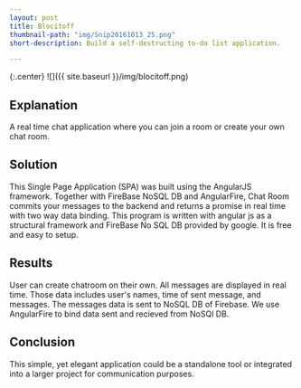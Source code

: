 ```yaml
---
layout: post
title: Blocitoff
thumbnail-path: "img/Snip20161013_25.png"
short-description: Build a self-destructing to-do list application.

---
```


{:.center}
![]({{ site.baseurl }}/img/blocitoff.png)

## Explanation

A real time chat application where you can join a room or create your own chat room. 

## Solution

This Single Page Application (SPA) was built using the AngularJS framework. Together with FireBase NoSQL DB and AngularFire, Chat Room commits your messages to the backend and returns a promise in real time with two way data binding. 
This program is written with angular js as a structural framework and FireBase No SQL DB provided by google. It is free and easy to setup. 


## Results

User can create chatroom on their own. All messages are displayed in real time. Those data includes user's names, time of sent message, and messages. The messages data is sent to NoSQL DB of Firebase. We use AngularFire to bind data sent and recieved from NoSQl DB. 


## Conclusion
This simple, yet elegant application could be a standalone tool or integrated into a larger project for communication purposes. 

